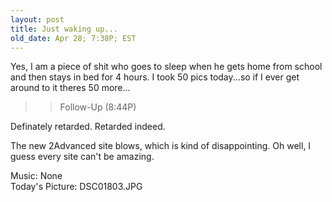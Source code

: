 ```yaml
---
layout: post
title: Just waking up...
old_date: Apr 28; 7:38P; EST
---
```


Yes, I am a piece of shit who goes to sleep when he gets home from school and
then stays in bed for 4 hours. I took 50 pics today...so if I ever get around
to it theres 50 more...

>> Follow-Up (8:44P)

Definately retarded. Retarded indeed.

The new 2Advanced site blows, which is kind of disappointing. Oh well, I guess
every site can't be amazing.

Music: None  
Today's Picture: DSC01803.JPG
